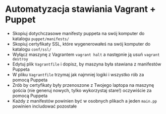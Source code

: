 # Automatyzacja stawiania Vagrant + Puppet
- Skopiuj dotychczasowe manifesty puppeta na swój komputer do katalogu `puppet/manifests/`
- Skopiuj certyfikaty SSL, które wygenerowałeś na swój komputer do katalogu `conf/ssl/`
- Wyłącz maszynę z Vagrantem `vagrant halt` a następnie ją usuń `vagrant destroy`
- Edytuj plik `Vagrantfile` i dopisz, by maszyna była stawiana z manifestów Puppeta
- W pliku `Vagrantfile` trzymaj jak najmniej logiki i wszystko rób za pomocą Puppeta
- Zrób by certyfikaty były przenoszone z Twojego laptopa na maszynę gościa (nie generuj nowych, tylko wykorzystaj stare!) oczywiście za pomocą Puppeta
- Każdy z manifestów powinien być w osobnych plikach a jeden `main.pp` powinien includować pozostałe
